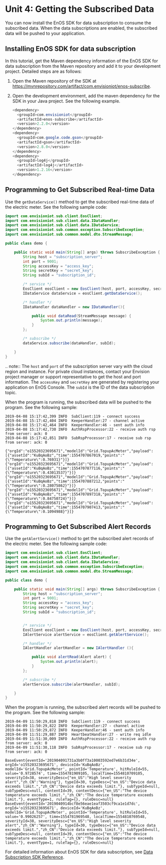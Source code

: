 # Unit 4: Getting the Subscribed Data

You can now install the EnOS SDK for data subscription to consume the subscribed data. When the data subscriptions are enabled, the subscribed data will be pushed to your application.

## Installing EnOS SDK for data subscription

In this tutorial, get the Maven dependency information of the EnOS SDK for data subscription from the Maven repository and add it to your development project. Detailed steps are as follows:

1. Open the Maven repository of the SDK at https://mvnrepository.com/artifact/com.envisioniot/enos-subscribe.

2. Open the development environment, add the maven dependency for the SDK in your Java project. See the following example.

   ```java
   <dependency>
     <groupId>com.envisioniot</groupId>
     <artifactId>enos-subscribe</artifactId>
     <version>2.2.0</version>
   </dependency>
   <dependency>
     <groupId>com.google.code.gson</groupId>
     <artifactId>gson</artifactId>
     <version>2.8.0</version>
   </dependency>
   <dependency>
     <groupId>log4j</groupId>
     <artifactId>log4j</artifactId>
     <version>1.2.16</version>
   </dependency>
   ```

## Programming to Get Subscribed Real-time Data

Use the `getDataService()` method to get the subscribed real-time data of the electric meter. See the following sample code:

```java
import com.envisioniot.sub.client.EosClient;
import com.envisioniot.sub.client.data.IDataHandler;
import com.envisioniot.sub.client.data.IDataService;
import com.envisioniot.sub.common.exception.SubscribeException;
import com.envisioniot.sub.common.model.dto.StreamMessage;

public class demo {

    public static void main(String[] args) throws SubscribeException {
        String host = "subscription_server";
        int port = 9001;
        String accessKey = "access_key";
        String secretKey = "secret_key";
        String subId = "subscription_id";

        /* service */
        EosClient eosClient = new EosClient(host, port, accessKey, secretKey);
        IDataService dataService = eosClient.getDataService();

        /* handler */
        IDataHandler dataHandler = new IDataHandler(){

            public void dataRead(StreamMessage message) {
                System.out.println(message);
            }
        };

        /* subscribe */
        dataService.subscribe(dataHandler, subId);

    }
}
```

.. note:: The `host` and `port` of the subscription server vary with the cloud region and instance. For private cloud instances, contact your Envision project manager or support representative to get the host and port information. The `accessKey` and `secretKey` are generated by registering your application on EnOS Console. The `subId` is the ID of the data subscription topic.

When the program is running, the subscribed data will be pushed to the program. See the following sample:

```
2019-04-08 15:17:42,399 INFO  SubClient:119 - connect success
2019-04-08 15:17:42,404 INFO  KeeperHandler:27 - channel active
2019-04-08 15:17:42,464 INFO  KeeperHandler:46 - sent auth info
2019-04-08 15:17:42,730 INFO  AuthRspProcessor:22 - receive auth rsp from server: ack: 0
2019-04-08 15:17:42,851 INFO  SubRspProcessor:17 - receive sub rsp from server: ack: 0

{"orgId":"o15520323695671","modelId":"Grid.TopupAcMeter","payload":[{"assetId":"KuBqAoBz","time":1554707867019,"points":"{\"Temperature\":0.76931}"}]}
{"orgId":"o15520323695671","modelId":"Grid.TopupAcMeter","payload":[{"assetId":"KuBqAoBz","time":1554707877116,"points":"{\"Temperature\":0.43013537}"}]}
{"orgId":"o15520323695671","modelId":"Grid.TopupAcMeter","payload":[{"assetId":"KuBqAoBz","time":1554707887212,"points":"{\"Temperature\":0.28075862}"}]}
{"orgId":"o15520323695671","modelId":"Grid.TopupAcMeter","payload":[{"assetId":"KuBqAoBz","time":1554707897318,"points":"{\"Temperature\":0.84750724}"}]}
{"orgId":"o15520323695671","modelId":"Grid.TopupAcMeter","payload":[{"assetId":"KuBqAoBz","time":1554707907413,"points":"{\"Temperature\":0.1094988}"}]}
```

## Programming to Get Subscribed Alert Records

Use the `getAlertService()` method to get the subscribed alert records of the electric meter. See the following sample code:

```java
import com.envisioniot.sub.client.EosClient;
import com.envisioniot.sub.client.data.IDataHandler;
import com.envisioniot.sub.client.data.IDataService;
import com.envisioniot.sub.common.exception.SubscribeException;
import com.envisioniot.sub.common.model.dto.StreamMessage;

public class demo {

    public static void main(String[] args) throws SubscribeException {
        String host = "subscription_server";
        int port = 9001;
        String accessKey = "access_key";
        String secretKey = "secret_key";
        String subId = "subscription_id";


		/* service */
        EosClient eosClient = new EosClient(host, port, accessKey, secretKey);
        IAlertService alertService = eosClient.getAlertService();

        /* handler */
        IAlertHandler alertHandler = new IAlertHandler (){

            public void alertRead(Alert alert) {
                System.out.println(alert);
            }
        };

        /* subscribe */
        alertService.subscribe(alertHandler, subId);

    }
}
```

When the program is running, the subscribed alert records will be pushed to the program. See the following sample:

```
2019-04-09 11:50:29,818 INFO  SubClient:119 - connect success
2019-04-09 11:50:29,822 INFO  KeeperHandler:27 - channel active
2019-04-09 11:50:29,872 INFO  KeeperHandler:46 - sent auth info
2019-04-09 11:51:29,887 INFO  HeartbeatHandler:27 - write req idle
2019-04-09 11:51:30,009 INFO  AuthRspProcessor:22 - receive auth rsp from server: ack: 0
2019-04-09 11:51:30,118 INFO  SubRspProcessor:17 - receive sub rsp from server: ack: 0

BaseEvent{eventId='201904091731a3b0ff3a10003592ed7e6b31d34e', orgId='o15520323695671', deviceId='KuBqAoBz', modelId='Grid.TopupAcMeter', pointId='Temperature', hitRuleId=55, value='0.9728574', time=1554781909105, localTime=1554810709105, severityId=38, severityDesc={"en_US":"High level severity alert","zh_CN":"Warning"}, typeId=30, typeDesc={"en_US":"Device data exceeds limit.","zh_CN":"Device data exceeds limit."}, subTypeId=null, subTypeDesc=null, contentId=39, contentDesc={"en_US":"The device temperature exceeds limit.","zh_CN":"The device temperature exceeds limit."}, eventType=1, ruleTag={}, ruleDesc=null}
BaseEvent{eventId='2019040914bcf8e56eae1eaf3503cf9ca1e1d7dc', orgId='o15520323695671', deviceId='KuBqAoBz', modelId='Grid.TopupAcMeter', pointId='Temperature', hitRuleId=55, value='0.99026257', time=1554781969548, localTime=1554810769548, severityId=38, severityDesc={"en_US":"High level severity alert","zh_CN":"Warning"}, typeId=30, typeDesc={"en_US":"Device data exceeds limit.","zh_CN":"Device data exceeds limit."}, subTypeId=null, subTypeDesc=null, contentId=39, contentDesc={"en_US":"The device temperature exceeds limit.","zh_CN":"The device temperature exceeds limit."}, eventType=1, ruleTag={}, ruleDesc=null}
```

For detailed information about EnOS SDK for data subscription, see [Data Subscription SDK Reference](/docs/data-asset/en/latest/reference/data_subscription_sdk.html).

<!--end-->
